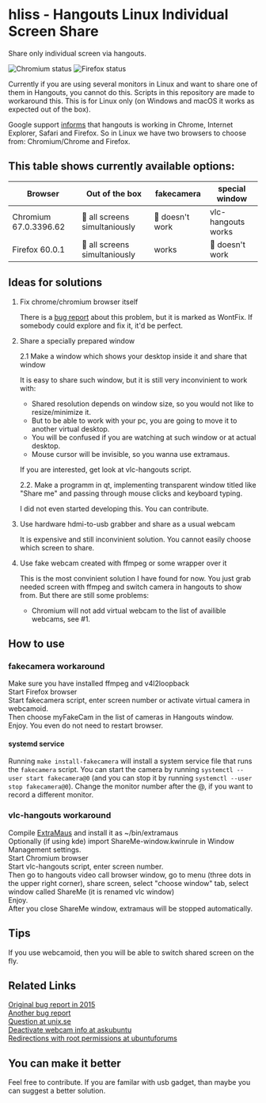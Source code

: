 hliss - Hangouts Linux Individual Screen Share
==============================================

Share only individual screen via hangouts.

![Chromium status](https://img.shields.io/badge/chromium%20v67.0.3396.62%20-workaround-green.svg)
![Firefox status](https://img.shields.io/badge/firefox%20v60.0.1-workaround-green.svg)

Currently if you are using several monitors in Linux and want to share one of them in Hangouts, you cannot do this. Scripts in this repository are made to workaround this. This is for Linux only (on Windows and macOS it works as expected out of the box).

Google support [informs](https://support.google.com/hangouts/answer/2944865) that hangouts is working in Chrome, Internet Explorer, Safari and Firefox. So in Linux we have two browsers to choose from: Chromium/Chrome and Firefox.

## This table shows currently available options:

| Browser | Out of the box | fakecamera | special window |
| --- | --- | --- | --- |
| Chromium 67.0.3396.62 | :red_circle: all screens simultaniously | :red_circle: doesn't work | vlc-hangouts works
| Firefox 60.0.1 | :red_circle: all screens simultaniously | works | :red_circle: doesn't work


## Ideas for solutions

1. Fix chrome/chromium browser itself

    There is a [bug report](https://bugs.chromium.org/p/chromium/issues/detail?id=437507) about this problem, but it is marked as WontFix. If somebody could explore and fix it, it'd be perfect.
	
2. Share a specially prepared window

	2.1 Make a window which shows your desktop inside it and share that window

    It is easy to share such window, but it is still very inconvinient to work with:
    - Shared resolution depends on window size, so you would not like to resize/minimize it.
    - But to be able to work with your pc, you are going to move it to another virtual desktop.
    - You will be confused if you are watching at such window or at actual desktop.
    - Mouse cursor will be invisible, so you wanna use extramaus.

	If you are interested, get look at vlc-hangouts script.

    2.2. Make a programm in qt, implementing transparent window titled like "Share me" and passing through mouse clicks and keyboard typing.

    I did not even started developing this. You can contribute.

3. Use hardware hdmi-to-usb grabber and share as a usual webcam

    It is expensive and still inconvinient solution. You cannot easily choose which screen to share.

4. Use fake webcam created with ffmpeg or some wrapper over it

    This is the most convinient solution I have found for now. You just grab needed screen with ffmpeg and switch camera in hangouts to show from. But there are still some problems:
    - Chromium will not add virtual webcam to the list of availible webcams, see #1.
    

## How to use

### fakecamera workaround
Make sure you have installed ffmpeg and v4l2loopback<br>
Start Firefox browser<br>
Start fakecamera script, enter screen number or activate virtual camera in webcamoid.<br>
Then choose myFakeCam in the list of cameras in Hangouts window.<br>
Enjoy. You even do not need to restart browser.<br>

#### systemd service
Running `make install-fakecamera` will install a system service file
that runs the `fakecamera` script. You can start the camera by running
`systemctl --user start fakecamera@0` (and you can stop it by running
`systemctl --user stop fakecamera@0`). Change the monitor number after
the @, if you want to record a different monitor.

### vlc-hangouts workaround
Compile [ExtraMaus](http://dodger-tools.sourceforge.net/cms/index.php?id=100000201) and install it as ~/bin/extramaus<br>
Optionally (if using kde) import ShareMe-window.kwinrule in Window Management settings.<br>
Start Chromium browser<br>
Start vlc-hangouts script, enter screen number.<br>
Then go to hangouts video call browser window, go to menu (three dots in the upper right corner), share screen, select "choose window" tab, select window called ShareMe (it is renamed vlc window)<br>
Enjoy.<br>
After you close ShareMe window, extramaus will be stopped automatically.

Tips
----
If you use webcamoid, then you will be able to switch shared screen on the fly.

Related Links
-------------
[Original bug report in 2015](https://bugs.chromium.org/p/chromium/issues/detail?id=437507)<br>
[Another bug report](https://bugs.chromium.org/p/chromium/issues/detail?id=660032)<br>
[Question at unix.se](https://unix.stackexchange.com/questions/152435/sharing-your-desktop-with-google-hangouts-dual-monitor-and-gnome-shell)<br>
[Deactivate webcam info at askubuntu](https://askubuntu.com/questions/189708/how-to-disable-integrated-webcam-and-still-be-able-to-use-an-external-one)<br>
[Redirections with root permissions at ubuntuforums](https://ubuntuforums.org/showthread.php?t=766891)

You can make it better
----------------------
Feel free to contribute.
If you are familar with usb gadget, than maybe you can suggest a better solution.
